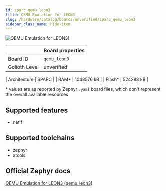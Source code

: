 ```yaml
---
id: sparc_qemu_leon3
title: QEMU Emulation for LEON3
slug: /hardware/catalog/boards/unverified/sparc_qemu_leon3
sidebar_class_name: hide-item
---
```


[//]: # (This is an auto-generated file, do not edit! Changes to it will be lost upon re-generation)

![QEMU Emulation for LEON3!](/img/boards/sparc/qemu_leon3.png "QEMU Emulation for LEON3")

|                | Board properties     |
| -------------  | -------------------- |
| Board ID       | `qemu_leon3` |
| Golioth Level  | unverified       |

| Architecture   | SPARC |
| RAM*           | 1048576 kB |
| Flash*         | 524288 kB |

\* values are as reported by Zephyr `.yaml` board files, which don't represent the overall available resources



## Supported features

* netif

## Supported toolchains

* zephyr
* xtools

## Official Zephyr docs

[QEMU Emulation for LEON3 (qemu_leon3)](https://docs.zephyrproject.org/latest/boards/sparc/qemu_leon3/doc/index.html)
